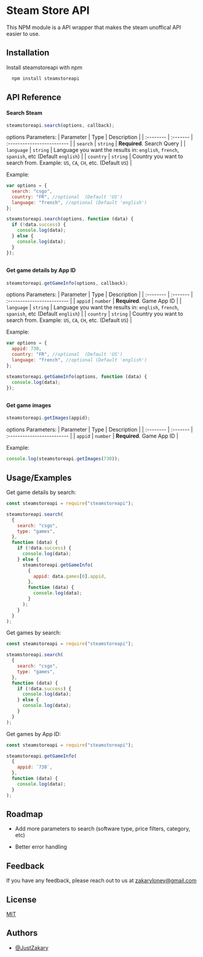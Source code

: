 # Steam Store API

This NPM module is a API wrapper that makes the steam unoffical API easier to use.

## Installation

Install steamstoreapi with npm

```bash
  npm install steamstoreapi
```

## API Reference

#### Search Steam

```javascript
steamstoreapi.search(options, callback);
```

options Parameters:
| Parameter | Type | Description |
| :-------- | :------- | :------------------------- |
| `search` | `string` | **Required**. Search Query |
| `language` | `string` | Language you want the results in: `english`, `french`, `spanish`, etc (Default `english`) |
| `country` | `string` | Country you want to search from. Example: `US`, `CA`, `CH`, etc. (Default `US`) |

Example:

```javascript
var options = {
  search: "csgo",
  country: "FR", //optional  (Default 'US')
  language: "french", //optional (Default 'english')
};

steamstoreapi.search(options, function (data) {
  if (!data.success) {
    console.log(data);
  } else {
    console.log(data);
  }
});
```

##

#### Get game details by App ID

```javascript
steamstoreapi.getGameInfo(options, callback);
```

options Parameters:
| Parameter | Type | Description |
| :-------- | :------- | :------------------------- |
| `appid` | `number` | **Required**. Game App ID |
| `language` | `string` | Language you want the results in: `english`, `french`, `spanish`, etc (Default `english`) |
| `country` | `string` | Country you want to search from. Example: `US`, `CA`, `CH`, etc. (Default `US`) |

Example:

```javascript
var options = {
  appid: 730,
  country: "FR", //optional  (Default 'US')
  language: "french", //optional (Default 'english')
};

steamstoreapi.getGameInfo(options, function (data) {
  console.log(data);
});
```

##

#### Get game images

```javascript
steamstoreapi.getImages(appid);
```

options Parameters:
| Parameter | Type | Description |
| :-------- | :------- | :------------------------- |
| `appid` | `number` | **Required**. Game App ID |

Example:

```javascript
console.log(steamstoreapi.getImages(730));
```

## Usage/Examples

Get game details by search:

```javascript
const steamstoreapi = require("steamstoreapi");

steamstoreapi.search(
  {
    search: "csgo",
    type: "games",
  },
  function (data) {
    if (!data.success) {
      console.log(data);
    } else {
      steamstoreapi.getGameInfo(
        {
          appid: data.games[0].appid,
        },
        function (data) {
          console.log(data);
        }
      );
    }
  }
);
```

Get games by search:

```javascript
const steamstoreapi = require("steamstoreapi");

steamstoreapi.search(
  {
    search: "csgo",
    type: "games",
  },
  function (data) {
    if (!data.success) {
      console.log(data);
    } else {
      console.log(data);
    }
  }
);
```

Get games by App ID:

```javascript
const steamstoreapi = require("steamstoreapi");

steamstoreapi.getGameInfo(
  {
    appid: `730`,
  },
  function (data) {
    console.log(data);
  }
);
```

## Roadmap

- Add more parameters to search (software type, price filters, category, etc)

- Better error handling

## Feedback

If you have any feedback, please reach out to us at zakaryloney@gmail.com

## License

[MIT](https://choosealicense.com/licenses/mit/)

## Authors

- [@JustZakary](https://www.github.com/justzakary)
